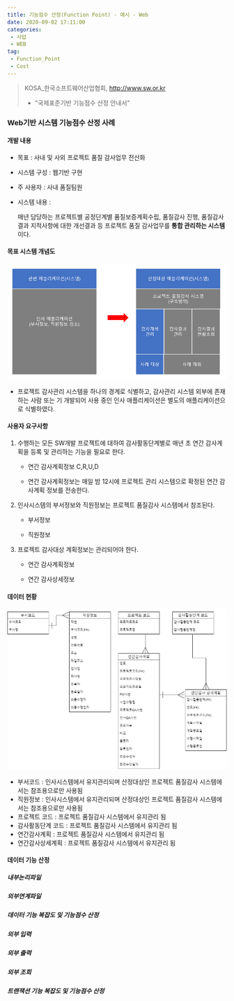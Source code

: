 ```yaml
---
title: 기능점수 산정(Function Point) - 예시 - Web
date: 2020-09-02 17:11:00
categories:
 - 사업
 - WEB
tag:
 - Function_Point
 - Cost
---
```


> KOSA\_한국소프트웨어산업협회, http://www.sw.or.kr 
>
> - "국제표준기반 기능점수 산정 안내서"
>

### Web기반 시스템 기능점수 산정 사례

#### 개발 내용

- 목표 : 사내 및 사외 프로젝트 품질 감사업무 전산화

- 시스템 구성 : 웹기반 구현

- 주 사용자 : 사내 품질팀원

- 시스템 내용 : 

  매년 담당하는 프로젝트별 공정단계별 품질보증계획수립, 품질감사 진행, 품질감사결과 지적사항에 대한 개선결과 등 프로젝트 품질 감사업무를 **통합 관리하는 시스템**이다.

#### 목표 시스템 개념도

![](/assets/images/fp1.PNG)

- 프로젝트 감사관리 시스템을 하나의 경계로 식별하고, 감사관리 시스템 외부에 존재하는 사람 또는 기 개발되어 사용 중인 인사 애플리케이션은 별도의 애플리케이션으로 식별하였다.

#### 사용자 요구사항

1. 수행하는 모든 SW개발 프로젝트에 대하여 감사활동단계별로 매년 초 연간 감사계획을 등록 및 관리하는 기능을 필요로 한다.

   - 연간 감사계획정보 C,R,U,D

   - 연간 감사계획정보는 매일 밤 12시에 프로젝트 관리 시스템으로 확정된 연간 감사계획 정보를 전송한다.

2. 인사시스템의 부서정보와 직원정보는 프로젝트 품질감사 시스템에서 참조된다.

   - 부서정보

   - 직원정보

3. 프로젝트 감사대상 계획정보는 관리되어야 한다.

   - 연간 감사계획정보

   - 연간 감사상세정보

#### 데이터 현황

![](/assets/images/fp1_data.PNG)

- 부서코드 : 인사시스템에서 유지관리되며 산정대상인 프로젝트 품질감사 시스템에서는 참조용으로만 사용됨
- 직원정보 : 인사시스템에서 유지관리되며 산정대상인 프로젝트 품질감사 시스템에서는 참조용으로만 사용됨
- 프로젝트 코드 : 프로젝트 품질감사 시스템에서 유지관리 됨
- 감사활동단계 코드 : 프로젝트 품질감사 시스템에서 유지관리 됨
- 연간감사계획 : 프로젝트 품질감사 시스템에서 유지관리 됨
- 연간감사상세계획 : 프로젝트 품질감사 시스템에서 유지관리 됨

#### 데이터 기능 산정

##### 내부논리파일

##### 외부연계파일

##### 데이터 기능 복잡도 및 기능점수 산정

##### 외부 입력

##### 외부 출력

##### 외부 조회

##### 트랜잭션 기능 복잡도 및 기능점수 산정



